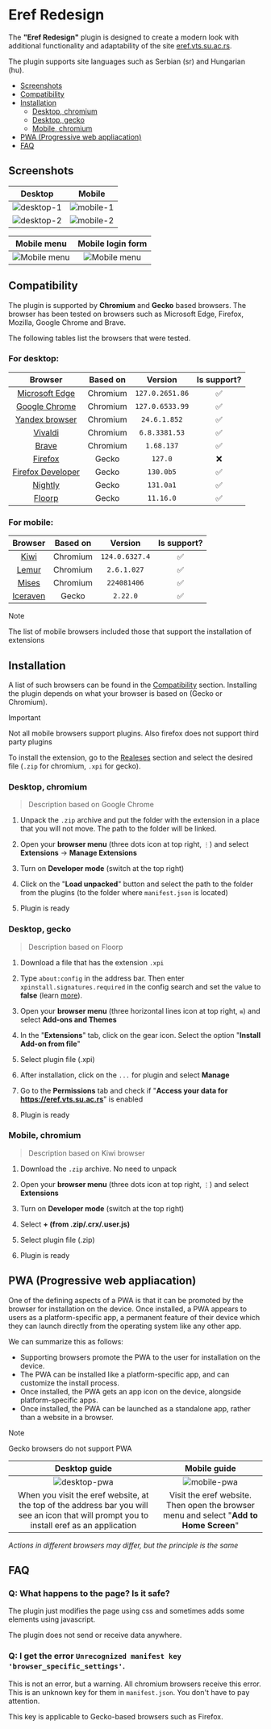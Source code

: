 # Eref Redesign

The **"Eref Redesign"** plugin is designed to create a modern look with additional functionality and adaptability of the site [eref.vts.su.ac.rs](https://eref.vts.su.ac.rs/sr).

The plugin supports site languages ​​such as Serbian (sr) and Hungarian (hu).

* [Screenshots](#screenshots)
* [Compatibility](#compatibility)
* [Installation](#installation)
    * [Desktop, chromium](#desktop-chromium)
    * [Desktop, gecko](#desktop-gecko)
    * [Mobile, chromium](#mobile-chromium)
* [PWA (Progressive web appliacation)](#pwa-progressive-web-appliacation)
* [FAQ](#faq)

## Screenshots

| Desktop | Mobile |
| :-: | :-: |
| ![desktop-1](/assets/readme/professor-page.png) | ![mobile-1](/assets/readme/professor-page-mobile.png) |
| ![desktop-2](/assets/readme/profil-page.png) | ![mobile-2](/assets/readme/profil-page-mobile.png) |


| Mobile menu | Mobile login form |
| :-: | :-: |
| ![Mobile menu](/assets/readme/mobile-menu.png) | ![Mobile menu](/assets/readme/mobile-login.png)

## Compatibility 

The plugin is supported by **Сhromium** and **Gecko** based browsers. The browser has been tested on browsers such as Microsoft Edge, Firefox, Mozilla, Google Chrome and Brave.

The following tables list the browsers that were tested.

### For desktop:
| Browser | Based on | Version | Is support? |
| :-: | :-: | :-: | :-: |
| [Microsoft Edge](https://www.microsoft.com/en-us/edge/) | Chromium | `127.0.2651.86` | ✅ |
| [Google Chrome](https://www.google.com/chrome/) | Chromium | `127.0.6533.99` | ✅ |
| [Yandex browser](https://browser.yandex.com/) | Chromium | `24.6.1.852` | ✅ |
| [Vivaldi](https://vivaldi.com/) | Chromium | `6.8.3381.53` | ✅ |
| [Brave](https://brave.com/) | Chromium | `1.68.137` | ✅ |
| [Firefox](https://www.mozilla.org/en-US/firefox/new/) | Gecko | `127.0` | ❌ |
| [Firefox Developer](https://www.mozilla.org/en-US/firefox/developer/) | Gecko | `130.0b5` | ✅ |
| [Nightly](https://www.mozilla.org/en-US/firefox/131.0a1/releasenotes/) | Gecko | `131.0a1` | ✅ |
| [Floorp](https://floorp.app/) | Gecko | `11.16.0` | ✅ |

### For mobile:

| Browser | Based on | Version | Is support? |
| :-: | :-: | :-: | :-: |
| [Kiwi](https://kiwibrowser.com/) | Chromium | `124.0.6327.4` | ✅ |
| [Lemur](https://www.lemurbrowser.com/new_version_test/app/en.html) | Chromium | `2.6.1.027` | ✅ |
| [Mises](https://www.mises.site/) | Chromium | `224081406` | ✅ |
| [Iceraven](https://github.com/fork-maintainers/iceraven-browser) | Gecko | `2.22.0` | ✅ |

> [!NOTE]
> The list of mobile browsers included those that support the installation of extensions

## Installation

A list of such browsers can be found in the [Compatibility](#compatibility) section. Installing the plugin depends on what your browser is based on (Gecko or Chromium).

> [!IMPORTANT]
> Not all mobile browsers support plugins. Also firefox does not support third party plugins

To install the extension, go to the [Realeses](https://github.com/stepan323446/eref-redesign/releases) section and select the desired file (`.zip` for chromium, `.xpi` for gecko).

### Desktop, chromium
> Description based on Google Chrome

1. Unpack the `.zip` archive and put the folder with the extension in a place that you will not move. The path to the folder will be linked.

2. Open your **browser menu** (three dots icon at top right, `⋮`) and select **Extensions** -> **Manage Extensions**

3. Turn on **Developer mode** (switch at the top right)

4. Click on the "**Load unpacked**" button and select the path to the folder from the plugins (to the folder where `manifest.json` is located)

5. Plugin is ready

### Desktop, gecko

> Description based on Floorp

1. Download a file that has the extension `.xpi`

2. Type `about:config` in the address bar. Then enter `xpinstall.signatures.required` in the config search and set the value to **false** (learn [more](https://support.mozilla.org/en-US/kb/add-on-signing-in-firefox)).

3. Open your **browser menu** (three horizontal lines icon at top right, `≡`) and select **Add-ons and Themes**

4. In the "**Extensions**" tab, click on the gear icon. Select the option "**Install Add-on from file**"

5. Select plugin file (.xpi)

6. After installation, click on the `...` for plugin and select **Manage**

7. Go to the **Permissions** tab and check if "**Access your data for https://eref.vts.su.ac.rs**" is enabled

8. Plugin is ready

### Mobile, chromium

> Description based on Kiwi browser

1. Download the `.zip` archive. No need to unpack

2. Open your **browser menu** (three dots icon at top right, `⋮`) and select **Extensions**

3. Turn on **Developer mode** (switch at the top right)

4. Select **+ (from .zip/.crx/.user.js)**

5. Select plugin file (.zip)

6. Plugin is ready

## PWA (Progressive web appliacation)

One of the defining aspects of a PWA is that it can be promoted by the browser for installation on the device. Once installed, a PWA appears to users as a platform-specific app, a permanent feature of their device which they can launch directly from the operating system like any other app.

We can summarize this as follows:

*   Supporting browsers promote the PWA to the user for installation on the device.
*   The PWA can be installed like a platform-specific app, and can customize the install process.
*   Once installed, the PWA gets an app icon on the device, alongside platform-specific apps.
*   Once installed, the PWA can be launched as a standalone app, rather than a website in a browser.

> [!NOTE]
> Gecko browsers do not support PWA

| Desktop guide | Mobile guide | 
| :-: | :-: |
|![desktop-pwa](/assets/readme/pwa-desktop.jpg) |![mobile-pwa](/assets/readme/pwa-mobile.jpg) |
| When you visit the eref website, at the top of the address bar you will see an icon that will prompt you to install eref as an application | Visit the eref website. Then open the browser menu and select "**Add to Home Screen**" |

*Actions in different browsers may differ, but the principle is the same*

## FAQ

### Q: What happens to the page? Is it safe?

The plugin just modifies the page using css and sometimes adds some elements using javascript.

The plugin does not send or receive data anywhere.

### Q: I get the error `Unrecognized manifest key 'browser_specific_settings'`.

This is not an error, but a warning. All chromium browsers receive this error. This is an unknown key for them in `manifest.json`. You don't have to pay attention.

This key is applicable to Gecko-based browsers such as Firefox.